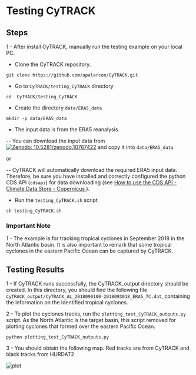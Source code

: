 # Testing CyTRACK
## Steps


1 - After install CyTRACK, manually run the testing example on your local PC. 

* Clone the CyTRACK repository.

 ```
git clone https://github.com/apalarcon/CyTRACK.git
  ```

* Go to ```CyTRACK/testing_CyTRACK``` directory
```
cd  CyTRACK/testing_CyTRACK
```
* Create the directory ```data/ERA5_data```
```
mkdir -p data/ERA5_data
```
* The input data is from the ERA5 reanalysis.
  
-- You can download the input data from [![Zenodo: 10.5281/zenodo.10767422](https://img.shields.io/badge/Zenodo-10.5281/zenodo.10767422-blue)](https://doi.org/10.5281/zenodo.10767422) and copy it into ```data/ERA5_data```

or

-- CyTRACK will automatically download the required ERA5 input data. Therefore, be sure you have installed and correctly configured the python CDS API (```cdsapi```) for data downloading (see <a href="https://cds.climate.copernicus.eu/api-how-to" target="blank"> How to use the CDS API - Climate Data Store - Copernicus </a>).

* Run the ```testing_CyTRACK.sh``` script

```
sh testing_CyTRACK.sh
```
### Important Note
1 - The example is for tracking tropical cyclones in September 2018 in the North Atlantic basin. It is also important to remark that some tropical cyclones in the eastern Pacific Ocean can be captured by CyTRACK.

## Testing Results
1 - If CyTRACK runs successfully, the CyTRACK_output directory should be created. In this directory, you should find the following file ```CyTRACK_output/CyTRACK_AL_2018090100-2018093018_ERA5_TC.dat```, containing the information on the identified tropical cyclones.

2 - To plot the cyclones tracks, run the ```plotting_test_CyTRACK_outputs.py``` script. As the North Atlantic is the target basin, this script removed for plotting cyclones that formed over the eastern Pacific Ocean.
```
python plotting_test_CyTRACK_outputs.py
```
3 - You should obtain the following map. Red tracks are from CyTRACK  and black tracks from HURDAT2

![plot](./image/CyTRACK_testing_tracks.png)
